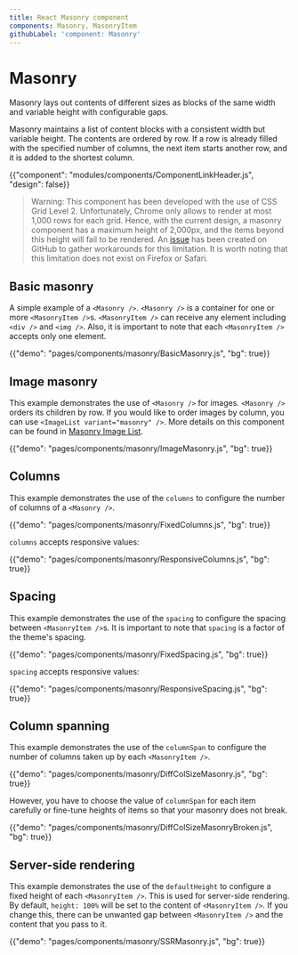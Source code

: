 ```yaml
---
title: React Masonry component
components: Masonry, MasonryItem
githubLabel: 'component: Masonry'
---
```


# Masonry

<p class="description">Masonry lays out contents of different sizes as blocks of the same width and variable height with configurable gaps.</p>

Masonry maintains a list of content blocks with a consistent width but variable height.
The contents are ordered by row.
If a row is already filled with the specified number of columns, the next item starts another row, and it is added to the shortest column.

{{"component": "modules/components/ComponentLinkHeader.js", "design": false}}

> Warning: This component has been developed with the use of CSS Grid Level 2. Unfortunately, Chrome only allows to render at most 1,000 rows for each grid.
> Hence, with the current design, a masonry component has a maximum height of 2,000px, and the items beyond this height will fail to be rendered.
> An [issue](https://github.com/mui/mui/issues/27934) has been created on GitHub to gather workarounds for this limitation. It is worth noting that this limitation does not exist on Firefox or Safari.

## Basic masonry

A simple example of a `<Masonry />`. `<Masonry />` is a container for one or more `<MasonryItem />`s. `<MasonryItem />` can receive any element including `<div />` and `<img />`. Also, it is important to note that each `<MasonryItem />` accepts only one element.

{{"demo": "pages/components/masonry/BasicMasonry.js", "bg": true}}

## Image masonry

This example demonstrates the use of `<Masonry />` for images. `<Masonry />` orders its children by row.
If you would like to order images by column, you can use `<ImageList variant="masonry" />`. More details on this component can be found in [Masonry Image List](/components/image-list/#masonry-image-list).

{{"demo": "pages/components/masonry/ImageMasonry.js", "bg": true}}

## Columns

This example demonstrates the use of the `columns` to configure the number of columns of a `<Masonry />`.

{{"demo": "pages/components/masonry/FixedColumns.js", "bg": true}}

`columns` accepts responsive values:

{{"demo": "pages/components/masonry/ResponsiveColumns.js", "bg": true}}

## Spacing

This example demonstrates the use of the `spacing` to configure the spacing between `<MasonryItem />`s.
It is important to note that `spacing` is a factor of the theme's spacing.

{{"demo": "pages/components/masonry/FixedSpacing.js", "bg": true}}

`spacing` accepts responsive values:

{{"demo": "pages/components/masonry/ResponsiveSpacing.js", "bg": true}}

## Column spanning

This example demonstrates the use of the `columnSpan` to configure the number of columns taken up by each `<MasonryItem />`.

{{"demo": "pages/components/masonry/DiffColSizeMasonry.js", "bg": true}}

However, you have to choose the value of `columnSpan` for each item carefully or fine-tune heights of items so that your masonry does not break.

{{"demo": "pages/components/masonry/DiffColSizeMasonryBroken.js", "bg": true}}

## Server-side rendering

This example demonstrates the use of the `defaultHeight` to configure a fixed height of each `<MasonryItem />`. This is used for server-side rendering.
By default, `height: 100%` will be set to the content of `<MasonryItem />`. If you change this, there can be unwanted gap between `<MasonryItem />` and the content that you pass to it.

{{"demo": "pages/components/masonry/SSRMasonry.js", "bg": true}}
